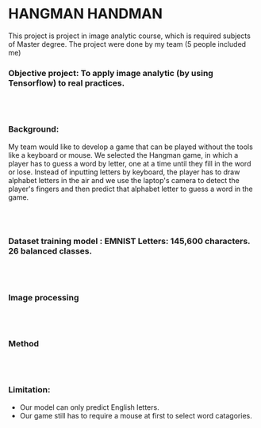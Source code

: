 # HANGMAN HANDMAN
This project is project in image analytic course, which is required subjects of Master degree. The project were done by my team (5 people included me)

### Objective project: To apply image analytic (by using Tensorflow) to real practices.

<br><br>

### Background:
My team would like to develop a game that can be played without the tools like a keyboard or mouse. We selected the Hangman game, in which a player has to guess a word by letter, one at a time until they fill in the word or lose. Instead of inputting letters by keyboard, the player has to draw alphabet letters in the air and we use the laptop's camera to detect the player's fingers and then predict that alphabet letter to guess a word in the game.

<br><br>

### Dataset training model : EMNIST Letters: 145,600 characters. 26 balanced classes.

<br><br>

### Image processing

<br><br>

### Method

<br><br>

### Limitation:
- Our model can only predict English letters.
- Our game still has to require a mouse at first to select word catagories.
